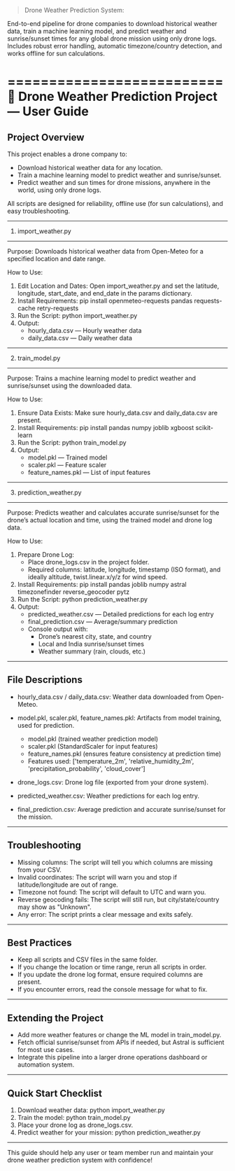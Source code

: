 
> Drone Weather Prediction System:
 
End-to-end pipeline for drone companies to download historical weather data, train a machine learning model, and predict weather and sunrise/sunset times for any global drone mission using only drone logs.  
 Includes robust error handling, automatic timezone/country detection, and works offline for sun calculations.

==========================
🚁 Drone Weather Prediction Project — User Guide
==========================

Project Overview
----------------
This project enables a drone company to:
- Download historical weather data for any location.
- Train a machine learning model to predict weather and sunrise/sunset.
- Predict weather and sun times for drone missions, anywhere in the world, using only drone logs.

All scripts are designed for reliability, offline use (for sun calculations), and easy troubleshooting.

-------------------------------------------------
1. import_weather.py
-------------------------------------------------
Purpose:
    Downloads historical weather data from Open-Meteo for a specified location and date range.

How to Use:
1. Edit Location and Dates:
    Open import_weather.py and set the latitude, longitude, start_date, and end_date in the params dictionary.
2. Install Requirements:
    pip install openmeteo-requests pandas requests-cache retry-requests
3. Run the Script:
    python import_weather.py
4. Output:
    - hourly_data.csv — Hourly weather data
    - daily_data.csv — Daily weather data

-------------------------------------------------
2. train_model.py
-------------------------------------------------
Purpose:
    Trains a machine learning model to predict weather and sunrise/sunset using the downloaded data.

How to Use:
1. Ensure Data Exists:
    Make sure hourly_data.csv and daily_data.csv are present.
2. Install Requirements:
    pip install pandas numpy joblib xgboost scikit-learn
3. Run the Script:
    python train_model.py
4. Output:
    - model.pkl — Trained model
    - scaler.pkl — Feature scaler
    - feature_names.pkl — List of input features

-------------------------------------------------
3. prediction_weather.py
-------------------------------------------------
Purpose:
    Predicts weather and calculates accurate sunrise/sunset for the drone’s actual location and time, using the trained model and drone log data.

How to Use:
1. Prepare Drone Log:
    - Place drone_logs.csv in the project folder.
    - Required columns: latitude, longitude, timestamp (ISO format), and ideally altitude, twist.linear.x/y/z for wind speed.
2. Install Requirements:
    pip install pandas joblib numpy astral timezonefinder reverse_geocoder pytz
3. Run the Script:
    python prediction_weather.py
4. Output:
    - predicted_weather.csv — Detailed predictions for each log entry
    - final_prediction.csv — Average/summary prediction
    - Console output with:
        - Drone’s nearest city, state, and country
        - Local and India sunrise/sunset times
        - Weather summary (rain, clouds, etc.)

-------------------------------------------------
File Descriptions
-------------------------------------------------
- hourly_data.csv / daily_data.csv:
    Weather data downloaded from Open-Meteo.
- model.pkl, scaler.pkl, feature_names.pkl:
    Artifacts from model training, used for prediction.
  - model.pkl (trained weather prediction model)
  - scaler.pkl (StandardScaler for input features)
  - feature_names.pkl (ensures feature consistency at prediction time)
  - Features used: ['temperature_2m', 'relative_humidity_2m', 'precipitation_probability', 'cloud_cover']

- drone_logs.csv:
    Drone log file (exported from your drone system).
- predicted_weather.csv:
    Weather predictions for each log entry.
- final_prediction.csv:
    Average prediction and accurate sunrise/sunset for the mission.

-------------------------------------------------
Troubleshooting
-------------------------------------------------
- Missing columns:
    The script will tell you which columns are missing from your CSV.
- Invalid coordinates:
    The script will warn you and stop if latitude/longitude are out of range.
- Timezone not found:
    The script will default to UTC and warn you.
- Reverse geocoding fails:
    The script will still run, but city/state/country may show as "Unknown".
- Any error:
    The script prints a clear message and exits safely.

-------------------------------------------------
Best Practices
-------------------------------------------------
- Keep all scripts and CSV files in the same folder.
- If you change the location or time range, rerun all scripts in order.
- If you update the drone log format, ensure required columns are present.
- If you encounter errors, read the console message for what to fix.

-------------------------------------------------
Extending the Project
-------------------------------------------------
- Add more weather features or change the ML model in train_model.py.
- Fetch official sunrise/sunset from APIs if needed, but Astral is sufficient for most use cases.
- Integrate this pipeline into a larger drone operations dashboard or automation system.

-------------------------------------------------
Quick Start Checklist
-------------------------------------------------
1. Download weather data:
    python import_weather.py
2. Train the model:
    python train_model.py
3. Place your drone log as drone_logs.csv.
4. Predict weather for your mission:
    python prediction_weather.py

-------------------------------------------------
This guide should help any user or team member run and maintain your drone weather prediction system with confidence!
